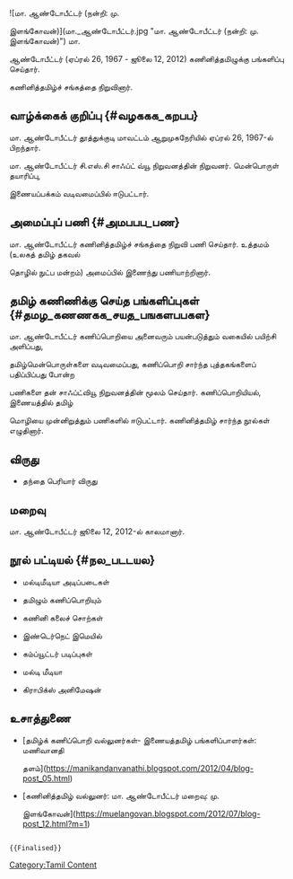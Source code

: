 ![மா. ஆண்டோபீட்டர் (நன்றி: மு.
இளங்கோவன்)](மா._ஆண்டோபீட்டர்.jpg "மா. ஆண்டோபீட்டர் (நன்றி: மு. இளங்கோவன்)") மா.
ஆண்டோபீட்டர் (ஏப்ரல் 26, 1967 - ஜூலை 12, 2012) கணினித்தமிழுக்கு பங்களிப்பு செய்தார்.
கணினித்தமிழ்ச் சங்கத்தை நிறுவினார்.

## வாழ்க்கைக் குறிப்பு {#வழககக_கறபப}

மா. ஆண்டோபீட்டர் தூத்துக்குடி மாவட்டம் ஆறுமுகநேரியில் ஏப்ரல் 26, 1967-ல் பிறந்தார்.
மா. ஆண்டோபீட்டர் சி.எஸ்.சி சாஃப்ட் வ்யூ நிறுவனத்தின் நிறுவனர். மென்பொருள் தயாரிப்பு,
இணையப்பக்கம் வடிவமைப்பில் ஈடுபட்டார்.

## அமைப்புப் பணி {#அமபபப_பண}

மா. ஆண்டோபீட்டர் கணினித்தமிழ்ச் சங்கத்தை நிறுவி பணி செய்தார். உத்தமம் (உலகத் தமிழ் தகவல்
தொழில் நுட்ப மன்றம்) அமைப்பில் இணைந்து பணியாற்றினார்.

## தமிழ் கணிணிக்கு செய்த பங்களிப்புகள் {#தமழ_கணணகக_சயத_பஙகளபபகள}

மா. ஆண்டோபீட்டர் கணிப்பொறியை அனைவரும் பயன்படுத்தும் வகையில் பயிற்சி அளிப்பது,
தமிழ்மென்பொருள்களை வடிவமைப்பது, கணிப்பொறி சார்ந்த புத்தகங்களைப் பதிப்பிப்பது போன்ற
பணிகளை தன் சாஃப்ட்வியூ நிறுவனத்தின் மூலம் செய்தார். கணிப்பொறியியல், இணையத்தில் தமிழ்
மொழியை முன்னிறுத்தும் பணிகளில் ஈடுபட்டார். கணினித்தமிழ் சார்ந்த நூல்கள் எழுதினார்.

## விருது

-   தந்தை பெரியார் விருது

## மறைவு

மா. ஆண்டோபீட்டர் ஜூலை 12, 2012-ல் காலமானார்.

## நூல் பட்டியல் {#நல_படடயல}

-   மல்டிமீடியா அடிப்படைகள்
-   தமிழும் கணிப்பொறியும்
-   கணினி கலைச் சொற்கள்
-   இண்டெர்நெட் இமெயில்
-   கம்ப்யூட்டர் படிப்புகள்
-   மல்டி மீடியா
-   கிராபிக்ஸ் அனிமேஷன்

## உசாத்துணை

-   [தமிழ்க் கணிப்பொறி வல்லுனர்கள்- இணையத்தமிழ் பங்களிப்பாளர்கள்: மணிவானதி
    தளம்](https://manikandanvanathi.blogspot.com/2012/04/blog-post_05.html)
-   [கணினித்தமிழ் வல்லுனர்: மா. ஆண்டோபீட்டர் மறைவு: மு.
    இளங்கோவன்](https://muelangovan.blogspot.com/2012/07/blog-post_12.html?m=1)

```{=mediawiki}
{{Finalised}}
```
[Category:Tamil Content](Category:Tamil_Content "wikilink")
